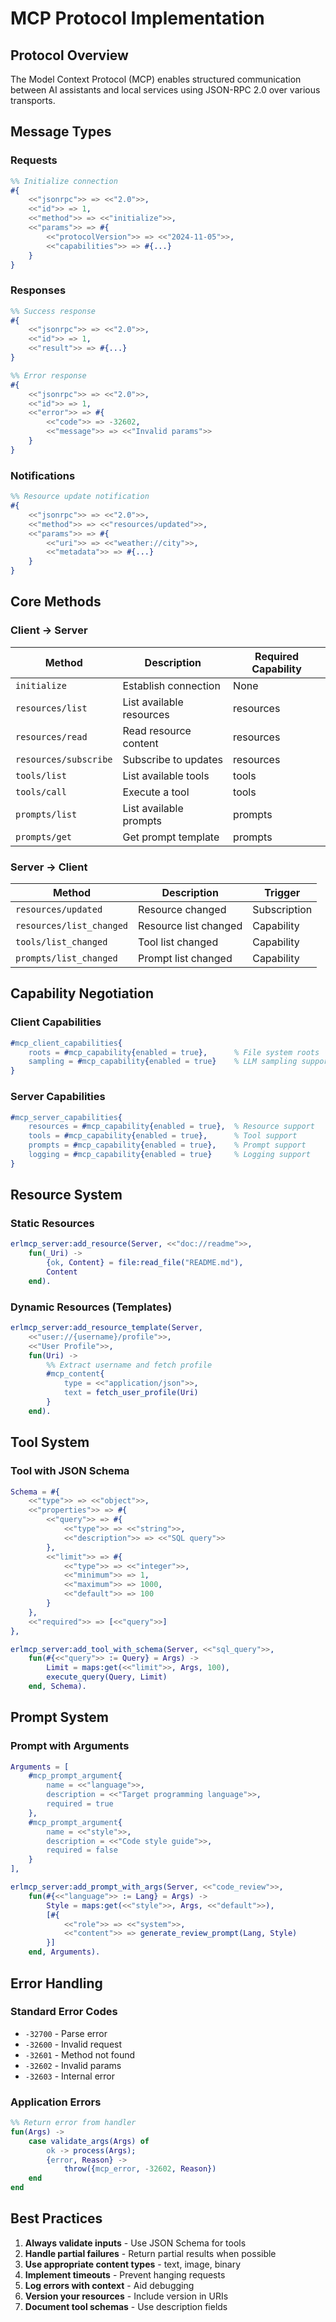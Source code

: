 # MCP Protocol Implementation

## Protocol Overview

The Model Context Protocol (MCP) enables structured communication between AI assistants and local services using JSON-RPC 2.0 over various transports.

## Message Types

### Requests
```erlang
%% Initialize connection
#{
    <<"jsonrpc">> => <<"2.0">>,
    <<"id">> => 1,
    <<"method">> => <<"initialize">>,
    <<"params">> => #{
        <<"protocolVersion">> => <<"2024-11-05">>,
        <<"capabilities">> => #{...}
    }
}
```

### Responses
```erlang
%% Success response
#{
    <<"jsonrpc">> => <<"2.0">>,
    <<"id">> => 1,
    <<"result">> => #{...}
}

%% Error response
#{
    <<"jsonrpc">> => <<"2.0">>,
    <<"id">> => 1,
    <<"error">> => #{
        <<"code">> => -32602,
        <<"message">> => <<"Invalid params">>
    }
}
```

### Notifications
```erlang
%% Resource update notification
#{
    <<"jsonrpc">> => <<"2.0">>,
    <<"method">> => <<"resources/updated">>,
    <<"params">> => #{
        <<"uri">> => <<"weather://city">>,
        <<"metadata">> => #{...}
    }
}
```

## Core Methods

### Client → Server

| Method | Description | Required Capability |
|--------|-------------|-------------------|
| `initialize` | Establish connection | None |
| `resources/list` | List available resources | resources |
| `resources/read` | Read resource content | resources |
| `resources/subscribe` | Subscribe to updates | resources |
| `tools/list` | List available tools | tools |
| `tools/call` | Execute a tool | tools |
| `prompts/list` | List available prompts | prompts |
| `prompts/get` | Get prompt template | prompts |

### Server → Client

| Method | Description | Trigger |
|--------|-------------|---------|
| `resources/updated` | Resource changed | Subscription |
| `resources/list_changed` | Resource list changed | Capability |
| `tools/list_changed` | Tool list changed | Capability |
| `prompts/list_changed` | Prompt list changed | Capability |

## Capability Negotiation

### Client Capabilities
```erlang
#mcp_client_capabilities{
    roots = #mcp_capability{enabled = true},      % File system roots
    sampling = #mcp_capability{enabled = true}    % LLM sampling support
}
```

### Server Capabilities
```erlang
#mcp_server_capabilities{
    resources = #mcp_capability{enabled = true},  % Resource support
    tools = #mcp_capability{enabled = true},      % Tool support
    prompts = #mcp_capability{enabled = true},    % Prompt support
    logging = #mcp_capability{enabled = true}     % Logging support
}
```

## Resource System

### Static Resources
```erlang
erlmcp_server:add_resource(Server, <<"doc://readme">>, 
    fun(_Uri) -> 
        {ok, Content} = file:read_file("README.md"),
        Content
    end).
```

### Dynamic Resources (Templates)
```erlang
erlmcp_server:add_resource_template(Server, 
    <<"user://{username}/profile">>,
    <<"User Profile">>,
    fun(Uri) ->
        %% Extract username and fetch profile
        #mcp_content{
            type = <<"application/json">>,
            text = fetch_user_profile(Uri)
        }
    end).
```

## Tool System

### Tool with JSON Schema
```erlang
Schema = #{
    <<"type">> => <<"object">>,
    <<"properties">> => #{
        <<"query">> => #{
            <<"type">> => <<"string">>,
            <<"description">> => <<"SQL query">>
        },
        <<"limit">> => #{
            <<"type">> => <<"integer">>,
            <<"minimum">> => 1,
            <<"maximum">> => 1000,
            <<"default">> => 100
        }
    },
    <<"required">> => [<<"query">>]
},

erlmcp_server:add_tool_with_schema(Server, <<"sql_query">>,
    fun(#{<<"query">> := Query} = Args) ->
        Limit = maps:get(<<"limit">>, Args, 100),
        execute_query(Query, Limit)
    end, Schema).
```

## Prompt System

### Prompt with Arguments
```erlang
Arguments = [
    #mcp_prompt_argument{
        name = <<"language">>,
        description = <<"Target programming language">>,
        required = true
    },
    #mcp_prompt_argument{
        name = <<"style">>,
        description = <<"Code style guide">>,
        required = false
    }
],

erlmcp_server:add_prompt_with_args(Server, <<"code_review">>,
    fun(#{<<"language">> := Lang} = Args) ->
        Style = maps:get(<<"style">>, Args, <<"default">>),
        [#{
            <<"role">> => <<"system">>,
            <<"content">> => generate_review_prompt(Lang, Style)
        }]
    end, Arguments).
```

## Error Handling

### Standard Error Codes
- `-32700` - Parse error
- `-32600` - Invalid request
- `-32601` - Method not found
- `-32602` - Invalid params
- `-32603` - Internal error

### Application Errors
```erlang
%% Return error from handler
fun(Args) ->
    case validate_args(Args) of
        ok -> process(Args);
        {error, Reason} ->
            throw({mcp_error, -32602, Reason})
    end
end
```

## Best Practices

1. **Always validate inputs** - Use JSON Schema for tools
2. **Handle partial failures** - Return partial results when possible
3. **Use appropriate content types** - text, image, binary
4. **Implement timeouts** - Prevent hanging requests
5. **Log errors with context** - Aid debugging
6. **Version your resources** - Include version in URIs
7. **Document tool schemas** - Use description fields